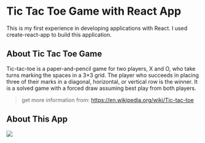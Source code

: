 # Tic Tac Toe Game with React App
This is my first experience in developing applications with React. I used create-react-app to build this application.

## About Tic Tac Toe Game
Tic-tac-toe is a paper-and-pencil game for two players, X and O, who take turns marking the spaces in a 3×3 grid. The player who succeeds in placing three of their marks in a diagonal, horizontal, or vertical row is the winner. It is a solved game with a forced draw assuming best play from both players.
> get more information from: https://en.wikipedia.org/wiki/Tic-tac-toe

## About This App
![](Game's_image)



